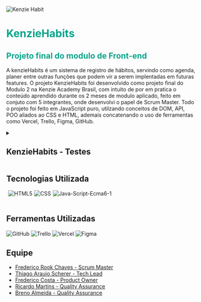 ![Kenzie Habit](https://user-images.githubusercontent.com/102538748/193879281-004ff827-1474-4428-bb09-8bf7040bd183.jpg)
<div style='background-color:white'>

</div>
<h1 style='color: #00A48B'>KenzieHabits</h1>
<h2 style='color: #00A48B'>Projeto final do modulo de Front-end</h2>

<p>A kenzieHabits é um sistema de registro de hábitos, servindo como agenda, planer entre outras funções que podem vir a serem implentadas em futuras features.
O projeto KenzieHabits foi desenvolvido como projeto final do Modulo 2 na Kenzie Academy Brasil, com intuito de por em pratica o conteúdo aprendido durante os 2 meses de modulo aplicado, feito em conjuto com 5 integrantes, onde desenvolvi o papel de Scrum Master.
Todo o projeto foi feito em JavaScript puro, utilzando conceitos de DOM, API, POO aliados ao CSS e HTML, ademais concatenando o uso de ferramentas como Vercel, Trello, Figma, GitHub. </p>

<details>
  <summary><h2>KenzieHabits - Testes </h2></summary>

No projeto, devido a limitações da API, não implementamos a logica de criação de novos Usuários, passamos assim os dados necesários para navegar no site e realizar testes:

LOGIN: grupo5Jardel@mail.com
SENHA: 8981b282d9497f249fff13dcbda023ee

</details>

## Tecnologias Utilizada

<div style='display:flex; gap: 5px;'><br>
 <img align="center" alt="HTML5" src="https://img.shields.io/badge/HTML5-E34F26?style=for-the-badge&logo=html5&logoColor=white">

 <img align="center" alt="CSS" src="https://img.shields.io/badge/CSS3-1572B6?style=for-the-badge&logo=css3&logoColor=white">

 <img align="center" alt="Java-Script-Ecma6-1" src="https://i.ibb.co/B4GzVmk/Java-Script-Ecma6-1.png">
</div></br>

## Ferramentas Utilizadas

<img align="center" alt="GitHub" src="https://i.ibb.co/BjgRfHP/github-1.png">

<img align="center" alt="Trello" src="https://img.shields.io/badge/Trello-0052CC?style=for-the-badge&logo=trello&logoColor=white">
 
<img align="center" alt="Vercel" src="https://img.shields.io/badge/Vercel-000000?style=for-the-badge&logo=vercel&logoColor=white">
  
<img align="center" alt="Figma" src="https://img.shields.io/badge/Figma-F24E1E?style=for-the-badge&logo=figma&logoColor=white">

## Equipe

<ul>
<li><a href="https://github.com/annekarolle">Frederico Rook Chaves - Scrum Master</a></li>
<li><a href="https://github.com/DnlGalvan">Thiago Araujo Scherer - Tech Lead</a></li>
<li><a href="https://github.com/fredericosafebox" >Frederico Costa - Product Owner</a></li>
<li><a href="https://github.com/fredrook">Ricardo Martins - Quality Assurance </a></li>
<li><a href="*">Breno Almeida - Quality Assurance</a></li>
</ul>
